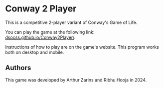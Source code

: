 # Conway 2 Player

This is a competitive 2-player variant of Conway's Game of Life.

You can play the game at the following link: [dsocss.github.io/Conway2Player/](dsocss.github.io/Conway2Player/). 

Instructions of how to play are on the game's website. This program works both on desktop and mobile.

## Authors

This game was developed by Arthur Zarins and Ribhu Hooja in 2024.

